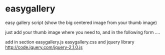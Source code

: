 easygallery
===========

easy gallery script (show the big centered image from your thumb image)

just add your thumb image where you need to, and in the following form ....

<!-- <img src="address of your thumb" class="galleryimg" title="here input caption of your image" data-file-url="address of big image" data-file-width=" width of the big image" data-file-height="height of the big image"/> -->

add  in section <head>
easygallery.js
easygallery.css
and jquery library http://code.jquery.com/jquery-2.1.0.js
